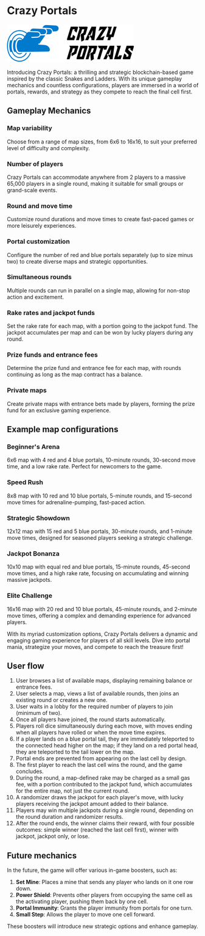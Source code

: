 # Crazy Portals

![Crazy Portals logo](img/cp_logo.svg)

Introducing Crazy Portals: a thrilling and strategic blockchain-based game inspired by the classic Snakes and Ladders. With its unique gameplay mechanics and countless configurations, players are immersed in a world of portals, rewards, and strategy as they compete to reach the final cell first.

## Gameplay Mechanics

### Map variability

Choose from a range of map sizes, from 6x6 to 16x16, to suit your preferred level of difficulty and complexity.

### Number of players

Crazy Portals can accommodate anywhere from 2 players to a massive 65,000 players in a single round, making it suitable for small groups or grand-scale events.

### Round and move time

Customize round durations and move times to create fast-paced games or more leisurely experiences.

### Portal customization

Configure the number of red and blue portals separately (up to size minus two) to create diverse maps and strategic opportunities.

### Simultaneous rounds

Multiple rounds can run in parallel on a single map, allowing for non-stop action and excitement.

### Rake rates and jackpot funds

Set the rake rate for each map, with a portion going to the jackpot fund. The jackpot accumulates per map and can be won by lucky players during any round.

### Prize funds and entrance fees

Determine the prize fund and entrance fee for each map, with rounds continuing as long as the map contract has a balance.

### Private maps

Create private maps with entrance bets made by players, forming the prize fund for an exclusive gaming experience.

## Example map configurations

### Beginner's Arena

6x6 map with 4 red and 4 blue portals, 10-minute rounds, 30-second move time, and a low rake rate. Perfect for newcomers to the game.

### Speed Rush

8x8 map with 10 red and 10 blue portals, 5-minute rounds, and 15-second move times for adrenaline-pumping, fast-paced action.

### Strategic Showdown

12x12 map with 15 red and 5 blue portals, 30-minute rounds, and 1-minute move times, designed for seasoned players seeking a strategic challenge.

### Jackpot Bonanza

10x10 map with equal red and blue portals, 15-minute rounds, 45-second move times, and a high rake rate, focusing on accumulating and winning massive jackpots.

### Elite Challenge

16x16 map with 20 red and 10 blue portals, 45-minute rounds, and 2-minute move times, offering a complex and demanding experience for advanced players.

With its myriad customization options, Crazy Portals delivers a dynamic and engaging gaming experience for players of all skill levels. Dive into portal mania, strategize your moves, and compete to reach the treasure first!

## User flow

1. User browses a list of available maps, displaying remaining balance or entrance fees.
2. User selects a map, views a list of available rounds, then joins an existing round or creates a new one.
3. User waits in a lobby for the required number of players to join (minimum of two).
4. Once all players have joined, the round starts automatically.
5. Players roll dice simultaneously during each move, with moves ending when all players have rolled or when the move time expires.
6. If a player lands on a blue portal tail, they are immediately teleported to the connected head higher on the map; if they land on a red portal head, they are teleported to the tail lower on the map.
7. Portal ends are prevented from appearing on the last cell by design.
8. The first player to reach the last cell wins the round, and the game concludes.
9. During the round, a map-defined rake may be charged as a small gas fee, with a portion contributed to the jackpot fund, which accumulates for the entire map, not just the current round.
10. A randomizer draws the jackpot for each player's move, with lucky players receiving the jackpot amount added to their balance.
11. Players may win multiple jackpots during a single round, depending on the round duration and randomizer results.
12. After the round ends, the winner claims their reward, with four possible outcomes: simple winner (reached the last cell first), winner with jackpot, jackpot only, or lose.

## Future mechanics

In the future, the game will offer various in-game boosters, such as:

1. **Set Mine**: Places a mine that sends any player who lands on it one row down.
2. **Power Shield**: Prevents other players from occupying the same cell as the activating player, pushing them back by one cell.
3. **Portal Immunity**: Grants the player immunity from portals for one turn.
4. **Small Step**: Allows the player to move one cell forward.

These boosters will introduce new strategic options and enhance gameplay.